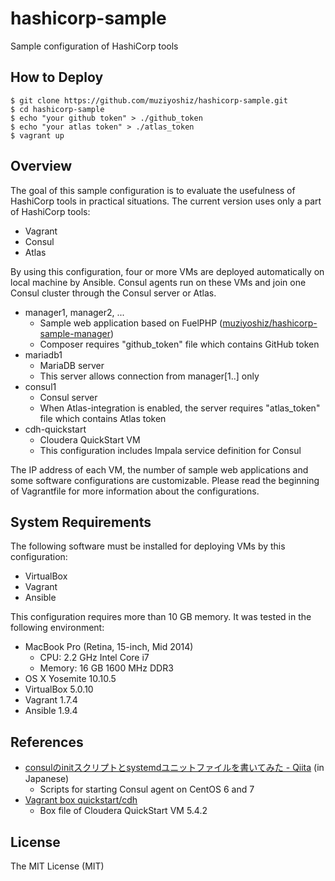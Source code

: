 # hashicorp-sample

Sample configuration of HashiCorp tools

## How to Deploy

```
$ git clone https://github.com/muziyoshiz/hashicorp-sample.git
$ cd hashicorp-sample
$ echo "your github token" > ./github_token
$ echo "your atlas token" > ./atlas_token
$ vagrant up
```

## Overview

The goal of this sample configuration is to evaluate the usefulness of HashiCorp tools in practical situations. The current version uses only a part of HashiCorp tools:

* Vagrant
* Consul
* Atlas

By using this configuration, four or more VMs are deployed automatically on local machine by Ansible. Consul agents run on these VMs and join one Consul cluster through the Consul server or Atlas.

* manager1, manager2, ...
    * Sample web application based on FuelPHP ([muziyoshiz/hashicorp-sample-manager](https://github.com/muziyoshiz/hashicorp-sample-manager))
    * Composer requires "github_token" file which contains GitHub token
* mariadb1
    * MariaDB server
    * This server allows connection from manager[1..] only
* consul1
    * Consul server
    * When Atlas-integration is enabled, the server requires "atlas_token" file which contains Atlas token
* cdh-quickstart
    * Cloudera QuickStart VM
    * This configuration includes Impala service definition for Consul

The IP address of each VM, the number of sample web applications and some software configurations are customizable. Please read the beginning of Vagrantfile for more information about the configurations.

## System Requirements

The following software must be installed for deploying VMs by this configuration:

* VirtualBox
* Vagrant
* Ansible

This configuration requires more than 10 GB memory. It was tested in the following environment:

* MacBook Pro (Retina, 15-inch, Mid 2014)
    * CPU: 2.2 GHz Intel Core i7
    * Memory: 16 GB 1600 MHz DDR3
* OS X Yosemite 10.10.5
* VirtualBox 5.0.10
* Vagrant 1.7.4
* Ansible 1.9.4

## References

* [consulのinitスクリプトとsystemdユニットファイルを書いてみた - Qiita](http://qiita.com/yunano/items/7ef5fa5670721de55627) (in Japanese)
    * Scripts for starting Consul agent on CentOS 6 and 7
* [Vagrant box quickstart/cdh](https://atlas.hashicorp.com/quickstart/boxes/cdh)
    * Box file of Cloudera QuickStart VM 5.4.2

## License

The MIT License (MIT)

